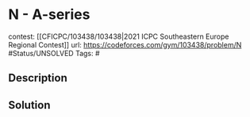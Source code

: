 # N - A-series

contest: [[CFICPC/103438/103438|2021 ICPC Southeastern Europe Regional Contest]]
url: https://codeforces.com/gym/103438/problem/N
#Status/UNSOLVED
Tags: #

## Description

## Solution

